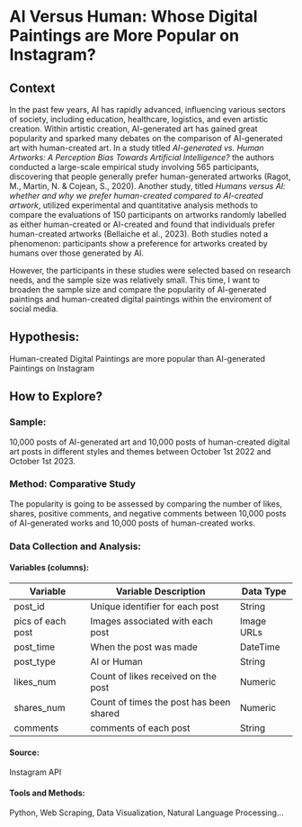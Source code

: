 # AI Versus Human: Whose Digital Paintings are More Popular on Instagram?

## Context
In the past few years, AI has rapidly advanced, influencing various sectors of society, including education, healthcare, logistics, and even artistic creation. Within artistic creation, AI-generated art has gained great popularity and sparked many debates on the comparison of AI-generated art with human-created art. In a study titled *AI-generated vs. Human Artworks: A Perception Bias Towards Artificial Intelligence?* the authors conducted a large-scale empirical study involving 565 participants, discovering that people generally prefer human-generated artworks (Ragot, M., Martin, N. & Cojean, S., 2020). Another study, titled *Humans versus AI: whether and why we prefer human-created compared to AI-created artwork*, utilized experimental and quantitative analysis methods to compare the evaluations of 150 participants on artworks randomly labelled as either human-created or AI-created and found that individuals prefer human-created artworks (Bellaiche et al., 2023). Both studies noted a phenomenon: participants show a preference for artworks created by humans over those generated by AI.

However, the participants in these studies were selected based on research needs, and the sample size was relatively small. This time, I want to broaden the sample size and compare the popularity of AI-generated paintings and human-created digital paintings within the enviroment of social media.

## Hypothesis:
Human-created Digital Paintings are more popular than AI-generated Paintings on Instagram

## How to Explore?
### Sample: 
10,000 posts of AI-generated art and 10,000 posts of human-created digital art posts in different styles and themes between October 1st 2022 and October 1st 2023. 
### Method: Comparative Study
The popularity is going to be assessed by comparing the number of likes, shares, positive comments, and negative comments between 10,000 posts of AI-generated works and 10,000 posts of human-created works.
### Data Collection and Analysis:
#### Variables (columns):
| Variable        | Variable Description                   | Data Type  |
|----------------------|----------------------------------------|------------|
| post_id              | Unique identifier for each post        | String     |
| pics of each post| Images associated with each post        | Image URLs |
| post_time            | When the post was made        | DateTime   |
| post_type            | AI or Human            | String     |
| likes_num  | Count of likes received on the post     | Numeric    |
| shares_num | Count of times the post has been shared | Numeric    |
| comments             | comments of each post | String    |


#### Source: 
Instagram API
#### Tools and Methods: 
Python, Web Scraping, Data Visualization, Natural Language Processing… 



